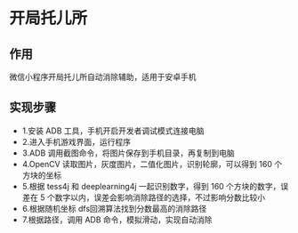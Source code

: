 # 开局托儿所

## 作用
微信小程序开局托儿所自动消除辅助，适用于安卓手机

## 实现步骤
- 1.安装 ADB 工具，手机开启开发者调试模式连接电脑
- 2.进入手机游戏界面，运行程序
- 3.ADB 调用截图命令，将图片保存到手机目录，再复制到电脑
- 4.OpenCV 读取图片，灰度图片，二值化图片，识别轮廓，可以得到 160 个方块的坐标
- 5.根据 tess4j 和 deeplearning4j 一起识别数字，得到 160 个方块的数字，误差在 5 个数字以内，误差会影响消除路径的选择，不过影响分数比较小
- 6.根据随机坐标 dfs回溯算法找到分数最高的消除路径
- 7.根据路径，调用 ADB 命令，模拟滑动，实现自动消除